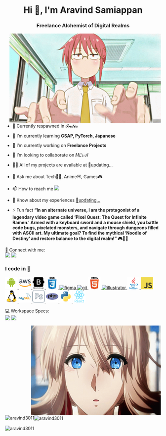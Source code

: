 <h1 align="center">Hi 👋, I'm Aravind Samiappan</h1>
<h3 align="center">Freelance Alchemist of Digital Realms</h3>

<img align="right" width="490" height="290" src="https://github.com/aravind3011/aravind3011/blob/main/Kobayashi%20gif.gif">

- 🚀 Currently respawned in 𝓘𝓷𝓭𝓲𝓪
  
- 🌱 I’m currently learning **GSAP, PyTorch, Japanese**

- 🔭 I’m currently working on **Freelance Projects**

- 👯 I’m looking to collaborate on 𝑀𝐿\𝒜𝐼

- 👨‍💻 All of my projects are available at [🥺updating...](🥺updating...)

- 💬 Ask me about Tech👨‍💻, Anime⛩️, Games🎮

- 📫 How to reach me [<img src="https://img.shields.io/badge/Gmail-D14836?style=for-the-badge&logo=gmail&logoColor=white" />](aravindsamiappan7@gmail.com)

- 📄 Know about my experiences [🥺updating...](🥺updating...)

- ⚡ Fun fact **“In an alternate universe, I am the protagonist of a legendary video game called ‘Pixel Quest: The Quest for Infinite Ramen.’ Armed with a keyboard sword and a mouse shield, you battle code bugs, pixelated monsters, and navigate through dungeons filled with ASCII art. My ultimate goal? To find the mythical ‘Noodle of Destiny’ and restore balance to the digital realm!” 🎮🍜🌟**

🔗 Connect with me:
<br /> [<img src="https://img.shields.io/badge/Discord-7289DA?style=for-the-badge&logo=discord&logoColor=white" />](https://discord.gg/oniichan#6729) [<img src="https://img.shields.io/badge/LinkedIn-0077B5?style=for-the-badge&logo=linkedin&logoColor=white" />](https://www.linkedin.com/in/aravind-samiappan/)

<h3 align="left">I code in 👾</h3>
<p align="left"> <a href="https://developer.android.com" target="_blank" rel="noreferrer"> <img src="https://raw.githubusercontent.com/devicons/devicon/master/icons/android/android-original-wordmark.svg" alt="android" width="40" height="40"/> </a> <a href="https://aws.amazon.com" target="_blank" rel="noreferrer"> <img src="https://raw.githubusercontent.com/devicons/devicon/master/icons/amazonwebservices/amazonwebservices-original-wordmark.svg" alt="aws" width="40" height="40"/> </a> <a href="https://getbootstrap.com" target="_blank" rel="noreferrer"> <img src="https://raw.githubusercontent.com/devicons/devicon/master/icons/bootstrap/bootstrap-plain-wordmark.svg" alt="bootstrap" width="40" height="40"/> </a> <a href="https://www.w3schools.com/css/" target="_blank" rel="noreferrer"> <img src="https://raw.githubusercontent.com/devicons/devicon/master/icons/css3/css3-original-wordmark.svg" alt="css3" width="40" height="40"/> </a> <a href="https://www.figma.com/" target="_blank" rel="noreferrer"> <img src="https://www.vectorlogo.zone/logos/figma/figma-icon.svg" alt="figma" width="40" height="40"/> </a> <a href="https://git-scm.com/" target="_blank" rel="noreferrer"> <img src="https://www.vectorlogo.zone/logos/git-scm/git-scm-icon.svg" alt="git" width="40" height="40"/> </a> <a href="https://www.w3.org/html/" target="_blank" rel="noreferrer"> <img src="https://raw.githubusercontent.com/devicons/devicon/master/icons/html5/html5-original-wordmark.svg" alt="html5" width="40" height="40"/> </a> <a href="https://www.adobe.com/in/products/illustrator.html" target="_blank" rel="noreferrer"> <img src="https://www.vectorlogo.zone/logos/adobe_illustrator/adobe_illustrator-icon.svg" alt="illustrator" width="40" height="40"/> </a> <a href="https://www.java.com" target="_blank" rel="noreferrer"> <img src="https://raw.githubusercontent.com/devicons/devicon/master/icons/java/java-original.svg" alt="java" width="40" height="40"/> </a> <a href="https://developer.mozilla.org/en-US/docs/Web/JavaScript" target="_blank" rel="noreferrer"> <img src="https://raw.githubusercontent.com/devicons/devicon/master/icons/javascript/javascript-original.svg" alt="javascript" width="40" height="40"/> </a> <a href="https://www.linux.org/" target="_blank" rel="noreferrer"> <img src="https://raw.githubusercontent.com/devicons/devicon/master/icons/linux/linux-original.svg" alt="linux" width="40" height="40"/> </a> <a href="https://www.mysql.com/" target="_blank" rel="noreferrer"> <img src="https://raw.githubusercontent.com/devicons/devicon/master/icons/mysql/mysql-original-wordmark.svg" alt="mysql" width="40" height="40"/> </a> <a href="https://www.photoshop.com/en" target="_blank" rel="noreferrer"> <img src="https://raw.githubusercontent.com/devicons/devicon/master/icons/photoshop/photoshop-line.svg" alt="photoshop" width="40" height="40"/> </a> <a href="https://www.php.net" target="_blank" rel="noreferrer"> <img src="https://raw.githubusercontent.com/devicons/devicon/master/icons/php/php-original.svg" alt="php" width="40" height="40"/> </a> <a href="https://www.python.org" target="_blank" rel="noreferrer"> <img src="https://raw.githubusercontent.com/devicons/devicon/master/icons/python/python-original.svg" alt="python" width="40" height="40"/> </a> <a href="https://reactjs.org/" target="_blank" rel="noreferrer"> <img src="https://raw.githubusercontent.com/devicons/devicon/master/icons/react/react-original-wordmark.svg" alt="react" width="40" height="40"/> </a> </p>

💻 Workspace Specs:
<br /><img height="30" src="https://img.shields.io/badge/NVIDIA-RTX3070ti-76B900?style=for-the-badge&logo=nvidia&logoColor=white"/> <img height="30" src="https://img.shields.io/badge/AMD-Ryzen_5_5700X-ED1C24?style=for-the-badge&logo=amd&logoColor=white"/> 

<img align="right" width="420" height="290" src="https://github.com/aravind3011/aravind3011/blob/main/Violet%20Evergarden%20gif.gif">

<p><img align="left" src="https://github-readme-stats.vercel.app/api/top-langs?username=aravind3011&show_icons=true&locale=en&layout=compact" alt="aravind3011" /></p>

<p>&nbsp;<img align="center" src="https://github-readme-stats.vercel.app/api?username=aravind3011&show_icons=true&locale=en" alt="aravind3011" /></p>

<p><img align="center" src="https://github-readme-streak-stats.herokuapp.com/?user=aravind3011&" alt="aravind3011" /></p>
